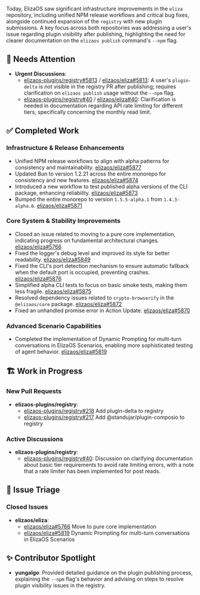 Today, ElizaOS saw significant infrastructure improvements in the `eliza` repository, including unified NPM release workflows and critical bug fixes, alongside continued expansion of the `registry` with new plugin submissions. A key focus across both repositories was addressing a user's issue regarding plugin visibility after publishing, highlighting the need for clearer documentation on the `elizaos publish` command's `--npm` flag.

## 🚨 Needs Attention
- **Urgent Discussions**:
    - [elizaos-plugins/registry#5813](https://github.com/elizaos-plugins/registry/issues/5813) / [elizaos/eliza#5813](https://github.com/elizaos/eliza/issues/5813): A user's `plugin-delta` is not visible in the registry PR after publishing; requires clarification on `elizaos publish` usage without the `--npm` flag.
    - [elizaos-plugins/registry#40](https://github.com/elizaos-plugins/registry/issues/40) / [elizaos/eliza#40](https://github.com/elizaos/eliza/issues/40): Clarification is needed in documentation regarding API rate limiting for different tiers, specifically concerning the monthly read limit.

## ✅ Completed Work
### Infrastructure & Release Enhancements
- Unified NPM release workflows to align with alpha patterns for consistency and maintainability. [elizaos/eliza#5877](https://github.com/elizaos/eliza/pull/5877)
- Updated Bun to version 1.2.21 across the entire monorepo for consistency and new features. [elizaos/eliza#5874](https://github.com/elizaos/eliza/pull/5874)
- Introduced a new workflow to test published alpha versions of the CLI package, enhancing reliability. [elizaos/eliza#5873](https://github.com/elizaos/eliza/pull/5873)
- Bumped the entire monorepo to version `1.5.5-alpha.1` from `1.4.3-alpha.6`. [elizaos/eliza#5871](https://github.com/elizaos/eliza/pull/5871)

### Core System & Stability Improvements
- Closed an issue related to moving to a pure core implementation, indicating progress on fundamental architectural changes. [elizaos/eliza#5766](https://github.com/elizaos/eliza/issues/5766)
- Fixed the logger's debug level and improved its style for better readability. [elizaos/eliza#5849](https://github.com/elizaos/eliza/pull/5849)
- Fixed the CLI's port detection mechanism to ensure automatic fallback when the default port is occupied, preventing crashes. [elizaos/eliza#5876](https://github.com/elizaos/eliza/pull/5876)
- Simplified alpha CLI tests to focus on basic smoke tests, making them less fragile. [elizaos/eliza#5875](https://github.com/elizaos/eliza/pull/5875)
- Resolved dependency issues related to `crypto-browserify` in the `@elizaos/core` package. [elizaos/eliza#5872](https://github.com/elizaos/eliza/pull/5872)
- Fixed an unhandled promise error in Action Update. [elizaos/eliza#5870](https://github.com/elizaos/eliza/pull/5870)

### Advanced Scenario Capabilities
- Completed the implementation of Dynamic Prompting for multi-turn conversations in ElizaOS Scenarios, enabling more sophisticated testing of agent behavior. [elizaos/eliza#5819](https://github.com/elizaos/eliza/issues/5819)

## 🏗️ Work in Progress
### New Pull Requests
- **elizaos-plugins/registry**:
    - [elizaos-plugins/registry#218](https://github.com/elizaos-plugins/registry/pull/218) Add plugin-delta to registry
    - [elizaos-plugins/registry#217](https://github.com/elizaos-plugins/registry/pull/217) Add @standujar/plugin-composio to registry

### Active Discussions
- **elizaos-plugins/registry**:
    - [elizaos-plugins/registry#40](https://github.com/elizaos-plugins/registry/issues/40): Discussion on clarifying documentation about basic tier requirements to avoid rate limiting errors, with a note that a rate limiter has been implemented for post reads.

## 🐞 Issue Triage
### Closed Issues
- **elizaos/eliza**:
    - [elizaos/eliza#5766](https://github.com/elizaos/eliza/issues/5766) Move to pure core implementation
    - [elizaos/eliza#5819](https://github.com/elizaos/eliza/issues/5819) Dynamic Prompting for multi-turn conversations in ElizaOS Scenarios

## ✨ Contributor Spotlight
- **yungalgo**: Provided detailed guidance on the plugin publishing process, explaining the `--npm` flag's behavior and advising on steps to resolve plugin visibility issues in the registry.